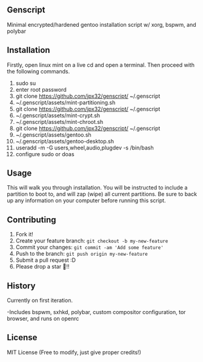 ## Genscript
Minimal encrypted/hardened gentoo installation script w/ xorg, bspwm, and polybar
## Installation
Firstly, open linux mint on a live cd and open a terminal. 
Then proceed with the following commands.
1. sudo su
2. enter root password
3. git clone https://github.com/jpx32/genscript/ ~/.genscript
4. ~/.genscript/assets/mint-partitioning.sh  
5. git clone https://github.com/jpx32/genscript/ ~/.genscript
6. ~/.genscript/assets/mint-crypt.sh
7. ~/.genscript/assets/mint-chroot.sh
8. git clone https://github.com/jpx32/genscript/ ~/.genscript
9. ~/.genscript/assets/gentoo.sh
10. ~/.genscript/assets/gentoo-desktop.sh
11. useradd -m -G users,wheel,audio,plugdev -s /bin/bash <username>
12. configure sudo or doas
## Usage
This will walk you through installation. You will be instructed to include a partition 
to boot to, and will zap (wipe) all current partitions. Be sure to back up any 
information on your computer before running this script. 
## Contributing
1. Fork it!
2. Create your feature branch: `git checkout -b my-new-feature`
3. Commit your changes: `git commit -am 'Add some feature'`
4. Push to the branch: `git push origin my-new-feature`
5. Submit a pull request :D
6. Please drop a star 🌟!!
## History
Currently on first iteration. 
 <p> -Includes bspwm, sxhkd, polybar, custom compositor configuration, tor browser, and runs on openrc</p>
 
## License
MIT License (Free to modify, just give proper credits!)
